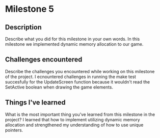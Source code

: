# Milestone 5

## Description
Describe what you did for this milestone in your own words.
In this milestone we implemented dynamic memory allocation to our game.

## Challenges encountered
Describe the challenges you encountered while working on this milestone of the project.
I ecnountered challenges in running the make test succesfully for the UpdateScreen function because it wouldn't read the SetActive boolean when drawing the game elements.

## Things I've learned
What is the most important thing you've learned from this milestone in the project?
I learned that how to implement utilizing dynamic memory allocation and strengthened my understanding of how to use unique pointers.
